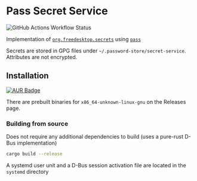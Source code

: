 # Pass Secret Service

![GitHub Actions Workflow Status](https://img.shields.io/github/actions/workflow/status/grimsteel/pass-secret-service/release.yml?style=for-the-badge&logo=github)

Implementation of [`org.freedesktop.secrets`](https://specifications.freedesktop.org/secret-service/latest) using [`pass`](https://www.passwordstore.org/)

Secrets are stored in GPG files under `~/.password-store/secret-service`. Attributes are not encrypted.

## Installation

[![AUR Badge](https://img.shields.io/aur/version/pass-secret-service-bin?style=for-the-badge&logo=archlinux)](https://aur.archlinux.org/packages/pass-secret-service-bin)

There are prebuilt binaries for `x86_64-unknown-linux-gnu` on the Releases page.

### Building from source

Does not require any additional dependencies to build (uses a pure-rust D-Bus implementation)

```sh
cargo build --release
```

A systemd user unit and a D-Bus session activation file are located in the `systemd` directory
